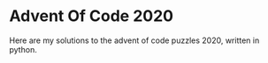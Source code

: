 # Advent Of Code 2020
Here are my solutions to the advent of code puzzles 2020, written in python.

